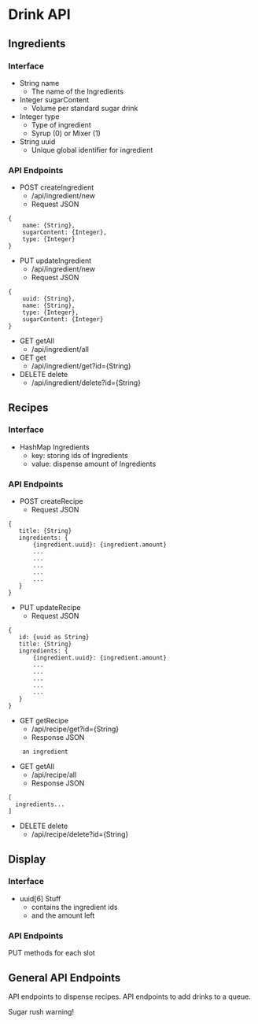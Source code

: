 # Drink API

## Ingredients
### Interface
* String name
  * The name of the Ingredients
* Integer sugarContent
  * Volume per standard sugar drink
* Integer type
  * Type of ingredient
  * Syrup (0) or Mixer (1)
* String uuid
  * Unique global identifier for ingredient

### API Endpoints
* POST createIngredient
  * /api/ingredient/new
  * Request JSON
```
{
    name: {String},
    sugarContent: {Integer},
    type: {Integer}
}
```
* PUT updateIngredient
  * /api/ingredient/new
  * Request JSON
```
{
    uuid: {String},
    name: {String},
    type: {Integer},
    sugarContent: {Integer}
}
```
* GET getAll
  * /api/ingredient/all
* GET get
  * /api/ingredient/get?id={String}
* DELETE delete
  * /api/ingredient/delete?id={String}

## Recipes
### Interface
* HashMap Ingredients
  * key: storing ids of Ingredients
  * value: dispense amount of Ingredients

### API Endpoints
* POST createRecipe
  * Request JSON
```
{
   title: {String}
   ingredients: {
       {ingredient.uuid}: {ingredient.amount}
       ...
       ...
       ...
       ...
       ...
   }
}
```
* PUT updateRecipe
  * Request JSON
```
{
   id: {uuid as String}
   title: {String}
   ingredients: {
       {ingredient.uuid}: {ingredient.amount}
       ...
       ...
       ...
       ...
       ...
   }
}
```
* GET getRecipe
  * /api/recipe/get?id={String}
  * Response JSON
```
    an ingredient
```
* GET getAll
  * /api/recipe/all
  * Response JSON
```
[
  ingredients...
]
```
* DELETE delete
  * /api/recipe/delete?id={String}

## Display
### Interface
* uuid[6] Stuff
  * contains the ingredient ids
  * and the amount left

### API Endpoints
PUT methods for each slot

## General API Endpoints
API endpoints to dispense recipes.
API endpoints to add drinks to a queue.

Sugar rush warning!
